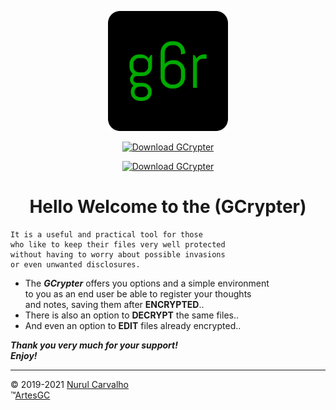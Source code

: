 <div align="center">

  
![gcrypter-icon](g6r/g6r-icons/favicons/favicon-192x192.png)

[![Download GCrypter](https://img.shields.io/sourceforge/dt/gcrypter.svg)](https://sourceforge.net/projects/gcrypter/files/latest/download)

[![Download GCrypter](https://a.fsdn.com/con/app/sf-download-button)](https://sourceforge.net/projects/gcrypter/files/latest/download)

# Hello Welcome to the (GCrypter)

</div>

    It is a useful and practical tool for those
    who like to keep their files very well protected
    without having to worry about possible invasions
    or even unwanted disclosures.

- The _**GCrypter**_ offers you options and a simple environment<br>
to you as an end user be able to register your thoughts<br>
and notes, saving them after **ENCRYPTED**..
- There is also an option to **DECRYPT** the same files..
- And even an option to **EDIT** files already encrypted..

_**Thank you very much for your support! \
Enjoy!**_

---

&copy; 2019-2021 [Nurul Carvalho](mailto:nuruldecarvalho@gmail.com) \
&trade;[ArtesGC](https://artesgc.home.blog)
